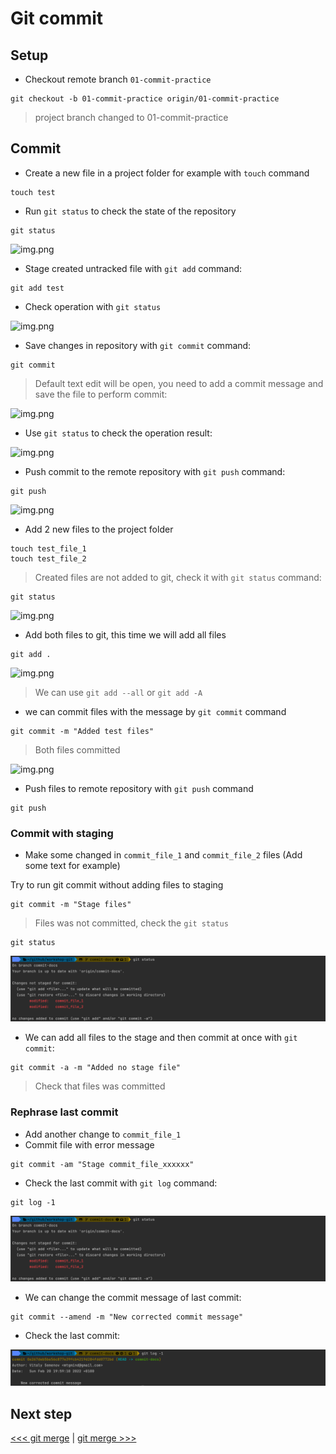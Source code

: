 # Git commit

## Setup

- Checkout remote branch `01-commit-practice`

```shell
git checkout -b 01-commit-practice origin/01-commit-practice
```

> project branch changed to 01-commit-practice

## Commit

- Create a new file in a project folder for example with `touch` command

```shell
touch test
```

- Run `git status` to check the state of the repository 

```shell
git status
```

![img.png](_docs/images/part_1.png)

- Stage created untracked file with `git add` command:

```shell
git add test
```

- Check operation with `git status`

![img.png](_docs/images/part_2.png)

- Save changes in repository with `git commit` command:

```shell
git commit
```

> Default text edit will be open, you need to add a commit message and save the file to perform commit:

![img.png](_docs/images/part_3.png)

- Use `git status` to check the operation result:

![img.png](_docs/images/part_4.png)

- Push commit to the remote repository with `git push` command:

```shell
git push
```

![img.png](_docs/images/part_5.png)

- Add 2 new files to the project folder

```shell
touch test_file_1
touch test_file_2
```

> Created files are not added to git, check it with `git status` command:

```shell
git status                                                                                                                                     
```

![img.png](_docs/images/part_6.png)

- Add both files to git, this time we will add all files

```shell
git add .
```

![img.png](_docs/images/part_7.png)

> We can use `git add --all` or `git add -A`

- we can commit files with the message by `git commit` command

```
git commit -m "Added test files"
```

> Both files committed

![img.png](_docs/images/part_8.png)

- Push files to remote repository with `git push` command

```shell
git push
```

### Commit with staging

- Make some changed in `commit_file_1` and `commit_file_2` files (Add some text for example)

Try to run git commit without adding files to staging

```shell
git commit -m "Stage files"
```

> Files was not committed, check the `git status`

```shell
git status
```

![img.png](images/commit_09.png)

- We can add all files to the stage and then commit at once with `git commit`:

```shell
git commit -a -m "Added no stage file"
```

> Check that files was committed

### Rephrase last commit

- Add another change to `commit_file_1`
- Commit file with error message

```shell
git commit -am "Stage commit_file_xxxxxx"
```

- Check the last commit with `git log` command:

```shell
git log -1
```

![img.png](images/commit_10.png)

- We can change the commit message of last commit:

```shell
git commit --amend -m "New corrected commit message"
```

- Check the last commit:

![img.png](images/commit_11.png)

## Next step

[<<< git merge](../01_branching/README.md) |
[git merge >>>](../03_merge/README.md)
